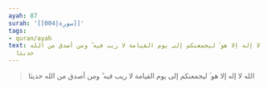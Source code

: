 ```yaml
---
ayah: 87
surah: '[[004|سورة]]'
tags:
- quran/ayah
text: الله لا إله إلا هو ۚ ليجمعنكم إلى يوم القيامة لا ريب فيه ۗ ومن أصدق من الله
  حديثا
---
```

> الله لا إله إلا هو ۚ ليجمعنكم إلى يوم القيامة لا ريب فيه ۗ ومن أصدق من الله حديثا
